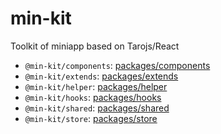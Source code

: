 # min-kit

Toolkit of miniapp based on Tarojs/React

- `@min-kit/components`: [packages/components](./packages/components)
- `@min-kit/extends`: [packages/extends](./packages/extends)
- `@min-kit/helper`: [packages/helper](./packages/helper)
- `@min-kit/hooks`: [packages/hooks](./packages/hooks)
- `@min-kit/shared`: [packages/shared](./packages/shared)
- `@min-kit/store`: [packages/store](./packages/store)
